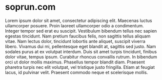 # soprun.com
 
 Lorem ipsum dolor sit amet, consectetur adipiscing elit. Maecenas luctus ullamcorper posuere. Proin laoreet ullamcorper odio a condimentum. Integer tempor sed erat eu suscipit. Vestibulum bibendum tellus nec sapien egestas tincidunt. Nam pretium faucibus felis, non sagittis tellus aliquam vitae. Nam lectus dolor, tincidunt lobortis ante aliquet, suscipit viverra libero. Vivamus dui mi, pellentesque eget blandit at, sagittis sed justo. Nam sodales purus at ex volutpat interdum. Duis sit amet turpis tincidunt, finibus dolor vitae, tempus ipsum. Curabitur rhoncus convallis rutrum. In bibendum orci ut dolor mollis maximus. Phasellus tempor blandit diam. Praesent pharetra turpis nec elit volutpat, vel tristique justo fringilla. Etiam at feugiat lacus, id pulvinar velit. Praesent commodo neque et scelerisque mollis.
 
 